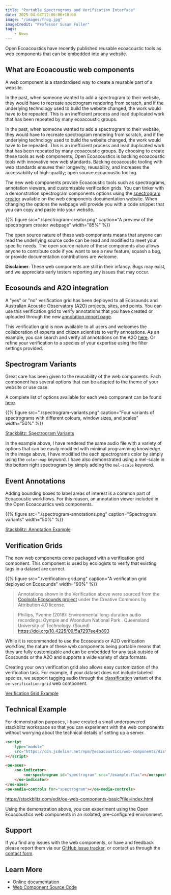 ```yaml
---
title: "Portable Spectrograms and Verification Interface"
date: 2025-04-04T12:00:00+10:00
image: "/images/frog.jpg"
imageCredit: "Professor Susan Fuller"
tags:
    - News
---
```


Open Ecoacoustics have recently published reusable ecoacoustic tools as web
components that can be embedded into any website.
<!--more-->

## What are Ecoacoustic web components

A web component is a standardised way to create a reusable part of a
website.

In the past, when someone wanted to add a spectrogram to their website, they
would have to recreate spectrogram rendering from scratch, and if the underlying
technology used to build the website changed, the work would have to be
repeated. This is an inefficient process and lead duplicated work that has been
repeated by many ecoacoustic groups.

In the past, when someone wanted to add a spectrogram to their website, they
would have to recreate spectrogram rendering from scratch, and if the underlying
technology used to build the website changed, the work would have to be
repeated. This is an inefficient process and lead duplicated work that has been
repeated by many ecoacoustic groups. By choosing to create these tools as web
components, Open Ecoacoustics is backing ecoacoustic tools with innovative new
web standards. Backing ecoacoustic tooling with web standards ensures their
longevity, reusability, and increases the accessability of high-quality; open
source ecoacoustic tooling.

The new web components provide Ecoacoustic tools such as spectrograms,
annotation viewers, and customizable verification grids. You can tinker with a
demonstration spectrogram components options using the
[spectrogram creator](https://oe-web-components.netlify.app/spectrogram-creator/)
available on the web components documentation website.
When changing the options the webpage will provide you with a code snippet that
you can copy and paste into your website.

{{%
    figure
    src="./spectrogram-creator.png"
    caption="A preview of the spectrogram creator webpage"
    width="85%"
%}}

The open source nature of these web components means that anyone can read the
underlying source code can be read and modified to meet your specific needs.
The open source nature of these components also allows anyone to contribute code
if you want to see a new feature, squash a bug, or provide documentation
contributions are welcome.

**Disclaimer**: These web components are still in their infancy. Bugs may exist,
and we appreciate early testers reporting any issues that may occur.

## Ecosounds and A2O integration

A "yes" or "no" verification grid has been deployed to all Ecosounds and
Australian Acoustic Observatory (A2O) projects, sites, and points.
You can use this verification grid to verify annotations that you have created
or uploaded through the new
[annotation import page](https://www.ecosounds.org/batch_annotations).

This verification grid is now available to all users and welcomes the
collaboration of experts and citizen scientists to verify annotations. As an
example, you can search and verify all annotations on the A2O
[here](https://data.acousticobservatory.org/projects/1/annotations).
Or refine your verification to a species of your expertise using the filter
settings provided.

## Spectrogram Variants

Great care has been given to the reusability of the web components. Each
component has several options that can be adapted to the theme of your website
or use case.

A complete list of options available for each web component can be found
[here](https://oe-web-components.netlify.app/components/).

{{%
    figure
    src="./spectrogram-variants.png"
    caption="Four variants of spectrograms with different colours, window sizes, and scales"
    width="50%"
%}}

[Stackblitz: Spectrogram Variants](https://stackblitz.com/edit/oe-web-components-basic?file=examples%2Fspectrogram-variants.html)

In the example above, I have rendered the same audio file with a variety of
options that can be easily modified with minimal programming knowledge. In the
image above, I have modified the each spectrograms color by simply using the
`color-map` keyword. I have also demonstrated using a mel-scale in the bottom
right spectrogram by simply adding the `mel-scale` keyword.

## Event Annotations

Adding bounding boxes to label areas of interest is a common part of Ecoacoustic
workflows. For this reason, an annotation viewer included in the Open
Ecoacoustics web components.

{{%
    figure
    src="./spectrogram-annotations.png"
    caption="Spectrogram variants"
    width="50%"
%}}

[Stackblitz: Annotation Example](https://stackblitz.com/edit/oe-web-components-basic?file=examples%2Fannotations.html)

## Verification Grids

The new web components come packaged with a verification grid component. This
component is used by ecologists to verify that existing tags in a dataset are
correct.

{{%
    figure
    src="./verification-grid.png"
    caption="A verification grid deployed on Ecosounds"
    width="90%"
%}}

> Annotations shown in the Verification above were sourced from the
> [Cooloola Ecosounds project](https://www.ecosounds.org/projects/1029)
> under the Creative Commons by Attribution 4.0 license.

> Phillips, Yvonne (2018): Environmental long-duration audio recordings: Gympie and Woondum National Park . Queensland University of Technology. (Sound) <https://doi.org/10.4225/09/5a7297ee4b893>

While it is recommended to use the Ecosounds or A2O verification workflow, the
nature of these web components being portable means that they are fully
customizable and can be embedded for any task outside of Ecosounds or the A2O
and supports a wide variety of data formats.

Creating your own verification grid also allows easy customization of the
verification task. For example, if your dataset does not include labeled
species, we support tagging audio through the
[classification](https://oe-web-components.netlify.app/examples/verification/classification/)
variant of the `oe-verification-grid` web component.

[Verification Grid Example](https://stackblitz.com/edit/oe-web-components-basic?file=examples%2Fverification-grid.html)

## Technical Example

For demonstration purposes, I have created a small underpowered stackblitz
workspace so that you can experiment with the web components without worrying
about the technical details of setting up a server.

```html
<script
    type="module"
    src="https://cdn.jsdelivr.net/npm/@ecoacoustics/web-components/dist/components.js"
></script>

<oe-axes>
    <oe-indicator>
        <oe-spectrogram id="spectrogram" src="/example.flac"></oe-spectrogram>
    </oe-indicator>
</oe-axes>
<oe-media-controls for="spectrogram"></oe-media-controls>
```

<https://stackblitz.com/edit/oe-web-components-basic?file=index.html>

Using the demonstration above, you can experiment using the Open Ecoacoustics
web components in an isolated, pre-configured environment.

## Support

If you find any issues with the web components, or have and feedback please
report them via our
[GitHub issue tracker](https://github.com/ecoacoustics/web-components/issues),
or contact us through the [contact form](/contact).

## Learn More

- [Online documentation](https://oe-web-components.netlify.app/)
- [Web Component Source Code](https://github.com/ecoacoustics/web-components)
